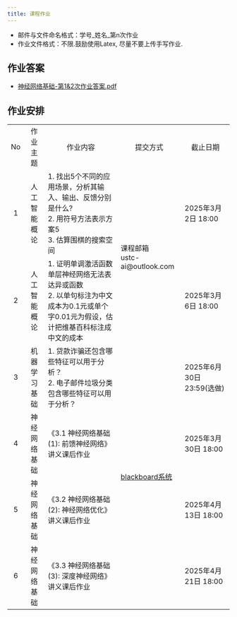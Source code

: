```yaml
---
title: 课程作业
---
```


- 邮件与文件命名格式：学号_姓名_第n次作业
- 作业文件格式：不限.鼓励使用Latex, 尽量不要上传手写作业.

## 作业答案
- [神经网络基础-第1&2次作业答案.pdf](./神经网络基础-第1&2次作业答案.pdf)

## 作业安排

<table>
    <tbody>
        <tr>
            <td align="center">No</td>
            <td align="center">作业主题</td>
            <td align="center">作业内容</td>
            <td align="center">提交方式</td>
            <td align="center">截止日期</td>
        </tr>
        <tr>
            <td align="center">1</td>
            <td align="center">人工智能概论</td>
            <td>
                1. 找出5个不同的应用场景，分析其输入、输出、反馈分别是什么?<br/>
                2. 用符号方法表示方案5<br/>
                3. 估算围棋的搜索空间
            </td>
            <td rowspan="2">
                课程邮箱<br/>ustc-ai@outlook.com
            </td>
            <td>2025年3月2日 18:00</td>
        </tr>
        <tr>
            <td align="center">2</td>
            <td align="center">人工智能概论</td>
            <td>
                1. 证明单调激活函数单层神经网络无法表达异或函数<br/>
                2. 以单句标注为中文成本为0.1元或单个字0.01元为假设，估计把维基百科标注成中文的成本
            </td>
            <td>2025年3月6日 18:00</td>
        </tr>
        <tr>
            <td align="center">3</td>
            <td align="center">机器学习基础</td>
            <td>
                1. 贷款诈骗还包含哪些特征可以用于分析？<br/>
                2. 电子邮件垃圾分类包含哪些特征可以用于分析？
            </td>
            <td rowspan="10">
                <a href="https://www.bb.ustc.edu.cn/">blackboard系统</a>
            </td>
            <td>2025年6月30日 23:59(选做)</td>
        </tr>
        <tr>
            <td align="center">4</td>
            <td align="center">神经网络基础</td>
            <td>
            《3.1 神经网络基础(1): 前馈神经网络》讲义课后作业
            </td>
            <td>2025年3月30日 18:00</td>
        </tr>
        <tr>
            <td align="center">5</td>
            <td align="center">神经网络基础</td>
            <td>
            《3.2 神经网络基础(2): 神经网络优化》讲义课后作业
            </td>
            <td>2025年4月13日 18:00</td>
        </tr>
                <tr>
            <td align="center">6</td>
            <td align="center">神经网络基础</td>
            <td>
            《3.3 神经网络基础(3): 深度神经网络》讲义课后作业
            </td>
            <td>2025年4月21日 18:00</td>
        </tr>
    </tbody>
</table>